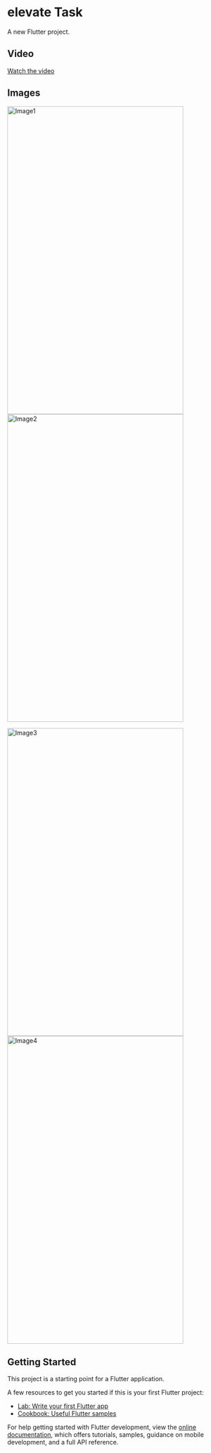 # elevate Task

A new Flutter project.

## Video
[Watch the video](https://drive.google.com/file/d/1jElQJXyMLrj69TsLkSN5zIPHaJHAwsCg/view?usp=sharing)

## Images
<p>
  <img src="https://drive.google.com/uc?export=view&id=1kennbHwxrkXmPQIV0Jj0y0P40mazW6bN" alt="Image1" width="400" height="700" style="margin-right: 20px;">
  <img src="https://drive.google.com/uc?export=view&id=1bo7c_sA70MREfC0C_e6EyJIh1dKoBulJ" alt="Image2" width="400" height="700">
</p>

<p>
  <img src="https://drive.google.com/file/d/1A_oyiWVsITWRv06nkW9hrNnLR4jpHS6c/view?usp=drive_link" alt="Image3" width="400" height="700" style="margin-right: 20px;">
  <img src="https://drive.google.com/file/d/1lWvYtPRD1qDHWAtgCOZwm4g8DBXvEPJX/view?usp=drive_link" alt="Image4" width="400" height="700">
</p>

## Getting Started

This project is a starting point for a Flutter application.

A few resources to get you started if this is your first Flutter project:

- [Lab: Write your first Flutter app](https://docs.flutter.dev/get-started/codelab)
- [Cookbook: Useful Flutter samples](https://docs.flutter.dev/cookbook)

For help getting started with Flutter development, view the
[online documentation](https://docs.flutter.dev/), which offers tutorials,
samples, guidance on mobile development, and a full API reference.
